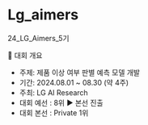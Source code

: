 # Lg_aimers

24_LG_Aimers_5기

📢 대회 개요
- 주제: 제품 이상 여부 판별 예측 모델 개발
- 기간: 2024.08.01 ~ 08.30 (약 4주)
- 주최: LG AI Research
- 대회 예선 : 8위 ▶️ 본선 진출
- 대회 본선 : Private 1위
